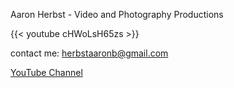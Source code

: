 Aaron Herbst - Video and Photography Productions

{{< youtube cHWoLsH65zs >}}


  contact me: [herbstaaronb@gmail.com](mailto:herbstaaronb@gmail.com)
  
  [YouTube Channel](https://www.youtube.com/@AaronHerbstProductions)
